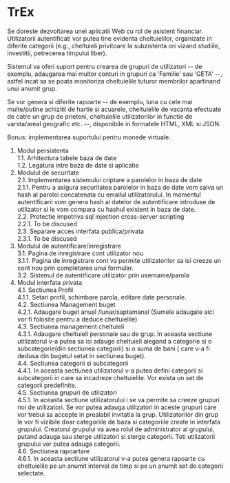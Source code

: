 # TrEx

Se doreste dezvoltarea unei aplicatii Web cu rol de asistent financiar. 
Utilizatorii autentificati vor putea tine evidenta cheltuielilor, organizate in diferite categorii (e.g., cheltuieli privitoare la subzistenta ori vizand studiile, investitii, petrecerea timpului liber). 

Sistemul va oferi suport pentru crearea de grupuri de utilizatori -- de exemplu, adaugarea mai multor conturi in grupuri ca 'Familie' sau 'GETA' --, astfel incat sa se poata monitoriza cheltuielile tuturor membrilor apartinand unui anumit grup. 

Se vor genera si diferite rapoarte -- de exemplu, luna cu cele mai multe/putine achizitii de hartie si acuarele, cheltuielile de vacanta efectuate de catre un grup de prieteni, cheltuielile utilizatorilor in functie de varsta/areal geografic etc. --, disponibile in formatele HTML, XML si JSON.

Bonus: implementarea suportului pentru monede virtuale.

 1. Modul persistenta<br/>
  1.1.	Arhitectura tabele baza de date<br/>
  1.2.	Legatura intre baza de date si aplicatie<br/>
 2.	Modulul de securitate<br/>
  2.1.	Implementarea sistemului criptare a parolelor in baza de date<br/>
   2.1.1.	Pentru a asigura securitatea parolelor in baza de date vom salva un hash al parolei concatenata cu emailul utilizatorului. In momentul autentificarii vom genera hash al datelor de autentificare introduse de utilizator si le vom compara cu hashul existent in baza de date.<br/>
  2.2.	Protectie impotriva sql injection cross-server scripting	<br/>
   2.2.1.	To be discused<br/>
  2.3.	Separare acces interfata publica/privata<br/>
   2.3.1.	To be discused<br/>
 3.	Modulul de autentificare/inregistrare<br/>
  3.1.	Pagina de inregistrare cont utilizator nou<br/>
   3.1.1.	Pagina de inregistrare cont va permite utilizatorilor sa isi creeze un cont nou prin completarea unui formular.<br/>
  3.2.	Sistemul de autentificare utilizator prin username/parola<br/>
4.	Modul interfata privata<br/>
  4.1.	Sectiunea Profil<br/>
   4.1.1.	Setari profil, schimbare parola, editare date personale.<br/>
  4.2.	Sectiunea Management buget<br/>
   4.2.1.	Adaugare buget anual /lunar/saptamanal (Sumele adaugate aici vor fi folosite pentru a deduce cheltuielile)<br/> 
  4.3.	Sectiunea management cheltuieli<br/>
   4.3.1.	Adaugare cheltuieli personale sau de grup. In aceasta sectiune utilizatorul v-a putea sa isi adauge cheltuieli alegand a categorie si o subcategorie(din sectiunea categorii) si o suma de bani ( care v-a fi dedusa din bugetul setat in sectiunea buget).<br/>
  4.4.	Sectiunea categorii si subcategorii<br/>
   4.4.1.	In aceasta sectiunea utilizatorul v-a putea defini categorii si subcategorii in care sa incadreze cheltuielile. Vor exista un set de categorii predefinite.<br/>
  4.5.	Sectiunea grupuri de utilizatori<br/>
   4.5.1.	In aceasta sectiune utilizatorului i se va permite sa creeze grupuri noi de utilizatori. Se vor putea adauga utilizatori in aceste grupuri care vor trebui sa accepte in prealabil invitatia la grup. Utilizatorilor din grup le vor fi vizibile doar categoriile de baza si categoriile create in interfata grupului. Creatorul grupului va avea rolul de administrator al grupului, putand adauga sau sterge utilizatori si sterge categorii. Toti utilizatorii grupului vor putea adauga categorii. <br/>
  4.6.	Sectiunea rapoartare<br/>
   4.6.1.	In aceasta sectiune utilizatorul v-a putea genera rapoarte cu cheltuielile pe un anumit interval de timp si pe un anumit set de categorii selectate.<br/>
